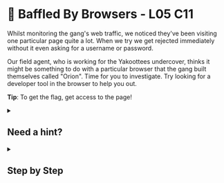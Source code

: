 # 🌌 Baffled By Browsers - L05 C11

Whilst monitoring the gang's web traffic, we noticed they've been visiting one particular page quite a lot. When we try we get rejected immediately without it even asking for a username or password.

Our field agent, who is working for the Yakoottees undercover, thinks it might be something to do with a particular browser that the gang built themselves called "Orion". Time for you to investigate. Try looking for a developer tool in the browser to help you out.

**Tip**: To get the flag, get access to the page!

<details><summary>

## Need a hint?</summary>

```txt
💡 Hint: Do you know much about browser agents? Each browser sends a user agent to each web page it visits.
   This user agent tells the website which browser you are using. If you can figure out how to change it,
   you might be able to make the page think you're using the browser that the Yakoottees use.
```

</details>

<details><summary>

## Step by Step</summary>

- Use inspect element and click the three vertical dots in the top right corner
- Mouse over to `More tools`
- Click on `Network conditions`

![picture of the tab navigation](/assets/baffledbybrowsers1.png)

- At the bottom is a newly opened tab, scroll down to `User agent`
- Uncheck `Use browser default`
- Type `Orion`
- Reload the page and the flag should appear

![picture of the user agent box](/assets/baffledbybrowsers2.png)

</details>
